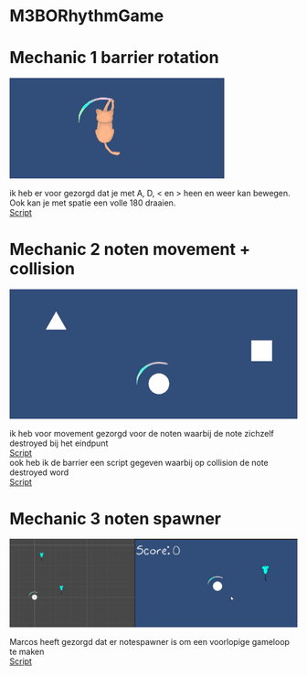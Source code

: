 # M3BORhythmGame

# Mechanic 1 barrier rotation
![cat rotation](Gifs/RotationMechanic.gif)

ik heb er voor gezorgd dat je met A, D, < en > heen en weer kan bewegen.  
Ook kan je met spatie een volle 180 draaien.  
[Script](M3BO%20rhythm%20game/Assets/Scripts/BarrierRotation.cs)

# Mechanic 2 noten movement + collision
![movement+collision](Gifs/BarrierCollision.gif)

ik heb voor movement gezorgd voor de noten waarbij de note zichzelf destroyed bij het eindpunt  
[Script](M3BO%20rhythm%20game/Assets/Scripts/NoteMovement1.cs)  
ook heb ik de barrier een script gegeven waarbij op collision de note destroyed word  
[Script](M3BO%20rhythm%20game/Assets/Scripts/BarrierDestroy.cs)

# Mechanic 3 noten spawner  
![spawner](Gifs/NoteSpawner.gif)

Marcos heeft gezorgd dat er notespawner is om een voorlopige gameloop te maken  
[Script](M3BO%20rhythm%20game/Assets/Scripts/NoteSpawner.cs)